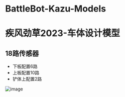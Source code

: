 # BattleBot-Kazu-Models
# 疾风劲草2023-车体设计模型

## 18路传感器
- 下板配置6路
- 上板配置10路
- 铲体上配置2路


![image](https://user-images.githubusercontent.com/88489697/231348751-2474f334-bb51-4434-9120-c13f1529a554.png)
